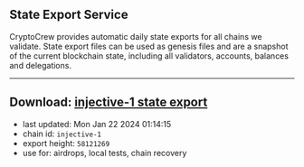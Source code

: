 ## State Export Service
CryptoCrew provides automatic daily state exports for all chains we validate. State export files can be used as genesis files and are a snapshot of the current blockchain state, including all validators, accounts, balances and delegations.

---
**Download: [injective-1 state export](https://dl.ccvalidators.com/SERVICE/injective/injective-1_export_58121269.json)**
---

- last updated: Mon Jan 22 2024 01:14:15
- chain id: `injective-1`
- export height: `58121269`
- use for: airdrops, local tests, chain recovery
